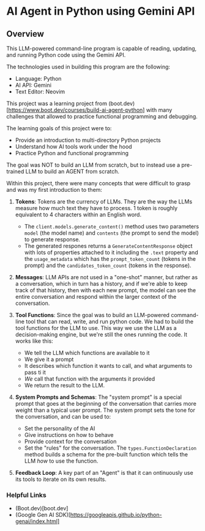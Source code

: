 # AI Agent in Python using Gemini API

## Overview
This LLM-powered command-line program is capable of reading, updating, and running Python code using the Gemini API. 

The technologies used in building this program are the following:
- Language: Python
- AI API: Gemini
- Text Editor: Neovim

This project was a learning project from (boot.dev)[https://www.boot.dev/courses/build-ai-agent-python] with many challenges that allowed to practice functional programming and debugging.

The learning goals of this project were to:
- Provide an introduction to multi-directory Python projects
- Understand how AI tools work under the hood
- Practice Python and functional programming

The goal was NOT to build an LLM from scratch, but to instead use a pre-trained LLM to build an AGENT from scratch.

Within this project, there were many concepts that were difficult to grasp and was my first introduction to them:

1. **Tokens**: Tokens are the currency of LLMs. They are the way the LLMs measure how much text they have to process. 1 token is roughly equivalent to 4 characters within an English word.
    - The `client.models.generate_content()` method uses two parameters `model` (the model name) and `contents` (the prompt to send the model) to generate  response.
    - The generated respones returns a `GenerateContentResponse` object with lots of properties attached to it including the `.text` property and the `usage_metadata` which has the `prompt_token_count` (tokens in the prompt) and the `candidates_token_count` (tokens in the response).

2. **Messages**: LLM APIs are not used in a "one-shot" manner, but rather as a conversation, which in turn has a history, and if we're able to keep track of that history, then with each new prompt, the model can see the entire conversation and respond within the larger context of the conversation.

3. **Tool Functions**: Since the goal was to build an LLM-powered command-line tool that can read, write, and run python code. We had to build the tool functions for the LLM to use. This way we use the LLM as a decision-making engine, but we're still the ones running the code. It works like this:
    - We tell the LLM which functions are available to it
    - We give it a prompt
    - It describes which function it wants to call, and what arguments to pass ti it
    - *We* call that function with the arguments it provided
    - We return the result to the LLM.

4. **System Prompts and Schemas**: The "system prompt" is a special prompt that goes at the beginning of the conversation that carries more weight than a typical user prompt. The system prompt sets the tone for the conversation, and can be used to:
    - Set the personality of the AI
    - Give instructions on how to behave
    - Provide context for the conversation
    - Set the "rules" for the conversation. The `types.FunctionDeclaration` method builds a schema for the pre-built function which tells the LLM *how* to use the function.

5. **Feedback Loop**: A key part of an "Agent" is that it can ontinuously use its tools to iterate on its own results.

### Helpful Links
- (Boot.dev)[boot.dev]
- (Google Gen AI SDK)[https://googleapis.github.io/python-genai/index.html]
